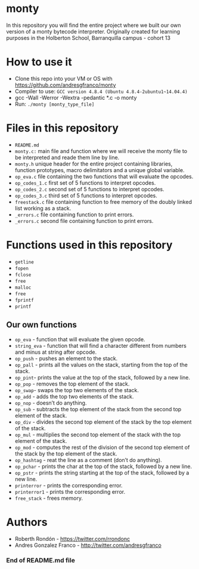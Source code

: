 # monty
In this repository you will find the entire project where we built our own version of a monty bytecode interpreter. Originally created for learning purposes in the Holberton School, Barranquilla campus - cohort 13

# How to use it
- Clone this repo into your VM or OS with https://github.com/andresgfranco/monty
- Compiler to use: `GCC version 4.8.4 (Ubuntu 4.8.4-2ubuntu1~14.04.4)`
- gcc -Wall -Werror -Wextra -pedantic *.c -o monty
- Run: `./monty [monty_type_file]`

# Files in this repository
- `README.md`
- `monty.c:` main file and function where we will receive the monty file to be interpreted and reade them line by line.
- `monty.h` unique header for the entire project containing libraries, function prototypes, macro delimitators and a unique global variable.
- `op_eva.c` file containing the two functions that will evaluate the opcodes.
- `op_codes_1.c` first set of 5 functions to interpret opcodes.
- `op_codes_2.c` second set of 5 functions to interpret opcodes.
- `op_codes_3.c` third set of 5 functions to interpret opcodes.
- `freestack.c` file containing function to free memory of the doubly linked list working as a stack.
- `_errors.c` file containing function to print errors.
- `_errors.c` second file containing function to print errors.
# Functions used in this repository
- `getline`
- `fopen`
- `fclose`
- `free`
- `malloc`
- `free`
- `fprintf`
- `printf`
## Our own functions
- `op_eva` - function that will evaluate the given opcode.
- `string_eva` - function that will find a character different from numbers and minus at string after opcode.
- `op_push` - pushes an element to the stack.
- `op_pall` - prints all the values on the stack, starting from the top of the stack.
- `op_pint`- prints the value at the top of the stack, followed by a new line.
- `op_pop` - removes the top element of the stack.
- `op_swap`- swaps the top two elements of the stack.
- `op_add` - adds the top two elements of the stack.
- `op_nop` - doesn’t do anything.
- `op_sub` - subtracts the top element of the stack from the second top element of the stack.
- `op_div` - divides the second top element of the stack by the top element of the stack.
- `op_mul` - multiplies the second top element of the stack with the top element of the stack.
- `op_mod` - computes the rest of the division of the second top element of the stack by the top element of the stack.
- `op_hashtag` - reat the line as a comment (don’t do anything).
- `op_pchar` - prints the char at the top of the stack, followed by a new line.
- `op_pstr` - prints the string starting at the top of the stack, followed by a new line.
- `printerror` - prints the corresponding error.
- `printerror1` - prints the corresponding error.
- `free_stack` - frees memory.

# Authors
- Roberth Rondón - https://twitter.com/rrondonc
- Andres Gonzalez Franco - http://twitter.com/andresgfranco
### End of README.md file

